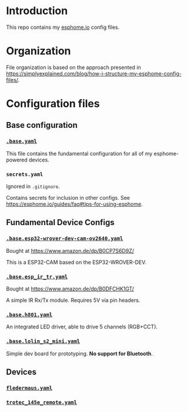 # Introduction

This repo contains my [esphome.io](https://esphome.io) config files.

# Organization

File organization is based on the approach presented in <https://simplyexplained.com/blog/how-i-structure-my-esphome-config-files/>.

# Configuration files

## Base configuration

### [`.base.yaml`](./.base.yaml)

This file contains the fundamental configuration for all of my
esphome-powered devices.

### `secrets.yaml`

Ignored in `.gitignore`.

Contains secrets for inclusion in other configs.
See <https://esphome.io/guides/faq#tips-for-using-esphome>.


## Fundamental Device Configs

### [`.base.esp32-wrover-dev-cam-ov2640.yaml`](./.base.esp32-wrover-dev-cam-ov2640.yaml)

Bought at <https://www.amazon.de/dp/B0CP7S6D9Z/>

This is a ESP32-CAM based on the ESP32-WROVER-DEV.

### [`.base.esp_ir_tr.yaml`](./.base.esp_ir_tr.yaml)
Bought at <https://www.amazon.de/dp/B0DFCHK1GT/>

A simple IR Rx/Tx module. Requires 5V via pin headers.

### [`.base.h801.yaml`](./.base.h801.yaml)

An integrated LED driver, able to drive 5 channels (RGB+CCT).

### [`.base.lolin_s2_mini.yaml`](./.base.lolin_s2_mini.yaml)

Simple dev board for prototyping.
**No support for Bluetooth**.

## Devices

### [`fledermaus.yaml`](./fledermaus.yaml)

### [`trotec_145e_remote.yaml`](./trotec_145e_remote.yaml)
